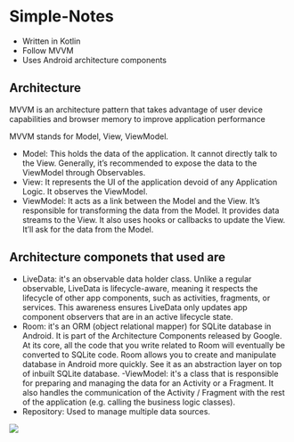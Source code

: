 # Simple-Notes

- Written in Kotlin
- Follow MVVM
- Uses Android architecture components

## Architecture
MVVM is an architecture pattern that takes advantage of user device capabilities and browser memory to improve application performance

MVVM stands for Model, View, ViewModel.

- Model: This holds the data of the application. It cannot directly talk to the View. Generally, it’s recommended to expose the data to the ViewModel through Observables.
- View: It represents the UI of the application devoid of any Application Logic. It observes the ViewModel.
- ViewModel: It acts as a link between the Model and the View. It’s responsible for transforming the data from the Model. It provides data streams to the View. It also uses hooks or callbacks to update the View. It’ll ask for the data from the Model.


## Architecture componets that used are
- LiveData: it's an observable data holder class. Unlike a regular observable, LiveData is lifecycle-aware, meaning it respects the lifecycle of other app components, such as activities, fragments, or services. This awareness ensures LiveData only updates app component observers that are in an active lifecycle state.
- Room: it's an ORM (object relational mapper) for SQLite database in Android. It is part of the Architecture Components released by Google. At its core, all the code that you write related to Room will eventually be converted to SQLite code. Room allows you to create and manipulate database in Android more quickly. See it as an abstraction layer on top of inbuilt SQLite database.
-ViewModel: it's a class that is responsible for preparing and managing the data for an Activity or a Fragment. It also handles the communication of the Activity / Fragment with the rest of the application (e.g. calling the business logic classes).
- Repository: Used to manage multiple data sources.

[![](https://i.imgur.com/UQYoZQQ.png)]()
